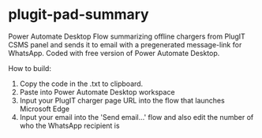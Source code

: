 # plugit-pad-summary
Power Automate Desktop Flow summarizing offline chargers from PlugIT CSMS panel and sends it to email with a pregenerated message-link for WhatsApp. Coded with free version of Power Automate Desktop.

How to build:
1. Copy the code in the .txt to clipboard.
2. Paste into Power Automate Desktop workspace
3. Input your PlugIT charger page URL into the flow that launches Microsoft Edge
4. Input your email into the 'Send email...' flow and also edit the number of who the WhatsApp recipient is
